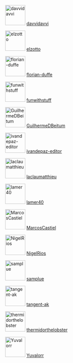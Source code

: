 <a href="https://github.com/davvidavvi" target="_blank"><img src="https://avatars.githubusercontent.com/u/55301692?u=861a8f4a0536a25c1c23a3c1fb7e52782719c649&v=4&s=64" alt="davvidavvi" width="64" height="64"></a> [davvidavvi](https://github.com/davvidavvi)

<a href="https://github.com/elzotto" target="_blank"><img src="https://avatars.githubusercontent.com/u/82217936?u=06178e3a3f88ef7922f7921666ed49c1b62e2e5b&v=4&s=64" alt="elzotto" width="64" height="64"></a> [elzotto](https://github.com/elzotto)

<a href="https://github.com/florian-duffe" target="_blank"><img src="https://avatars.githubusercontent.com/u/95910087?u=680b67267c081f14f00daed54cf81cd6e9a37d87&v=4&s=64" alt="florian-duffe" width="64" height="64"></a> [florian-duffe](https://github.com/florian-duffe)

<a href="https://github.com/funwithstuff" target="_blank"><img src="https://avatars.githubusercontent.com/u/32971945?v=4&s=64" alt="funwithstuff" width="64" height="64"></a> [funwithstuff](https://github.com/funwithstuff)

<a href="https://github.com/GuilhermeDBeitum" target="_blank"><img src="https://avatars.githubusercontent.com/u/54703843?u=63fdf02b64c2f761abe417a7d4463c183172b243&v=4&s=64" alt="GuilhermeDBeitum" width="64" height="64"></a> [GuilhermeDBeitum](https://github.com/GuilhermeDBeitum)

<a href="https://github.com/ivandepaz-editor" target="_blank"><img src="https://avatars.githubusercontent.com/u/57800753?u=46d9e3d8eb99722f66de552fea3134d2c120b045&v=4&s=64" alt="ivandepaz-editor" width="64" height="64"></a> [ivandepaz-editor](https://github.com/ivandepaz-editor)

<a href="https://github.com/laclaumatthieu" target="_blank"><img src="https://avatars.githubusercontent.com/u/136182443?v=4&s=64" alt="laclaumatthieu" width="64" height="64"></a> [laclaumatthieu](https://github.com/laclaumatthieu)

<a href="https://github.com/lamer40" target="_blank"><img src="https://avatars.githubusercontent.com/u/3479840?u=cd3dad69a089d251b8c4b9cde63a78108c74a17c&v=4&s=64" alt="lamer40" width="64" height="64"></a> [lamer40](https://github.com/lamer40)

<a href="https://github.com/MarcosCastiel" target="_blank"><img src="https://avatars.githubusercontent.com/u/110991021?v=4&s=64" alt="MarcosCastiel" width="64" height="64"></a> [MarcosCastiel](https://github.com/MarcosCastiel)

<a href="https://github.com/NigelRios" target="_blank"><img src="https://avatars.githubusercontent.com/u/20017494?u=989318e9a47c753e4716c1dcad153fedf47d6726&v=4&s=64" alt="NigelRios" width="64" height="64"></a> [NigelRios](https://github.com/NigelRios)

<a href="https://github.com/samplue" target="_blank"><img src="https://avatars.githubusercontent.com/u/78317416?u=31949cdde28d6890d2a71bd8500e511a43bd8289&v=4&s=64" alt="samplue" width="64" height="64"></a> [samplue](https://github.com/samplue)

<a href="https://github.com/tangent-ak" target="_blank"><img src="https://avatars.githubusercontent.com/u/39330731?v=4&s=64" alt="tangent-ak" width="64" height="64"></a> [tangent-ak](https://github.com/tangent-ak)

<a href="https://github.com/thermidorthelobster" target="_blank"><img src="https://avatars.githubusercontent.com/u/46196909?v=4&s=64" alt="thermidorthelobster" width="64" height="64"></a> [thermidorthelobster](https://github.com/thermidorthelobster)

<a href="https://github.com/Yuvalorr" target="_blank"><img src="https://avatars.githubusercontent.com/u/136588699?v=4&s=64" alt="Yuvalorr" width="64" height="64"></a> [Yuvalorr](https://github.com/Yuvalorr)

